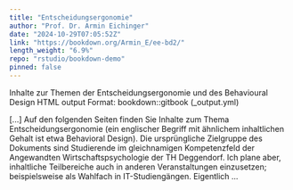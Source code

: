 ```yaml
---
title: "Entscheidungsergonomie"
author: "Prof. Dr. Armin Eichinger"
date: "2024-10-29T07:05:52Z"
link: "https://bookdown.org/Armin_E/ee-bd2/"
length_weight: "6.9%"
repo: "rstudio/bookdown-demo"
pinned: false
---
```


<p>Inhalte zur Themen der Entscheidungsergonomie und des Behavioural Design HTML output Format: bookdown::gitbook (_output.yml)</p> [...] Auf den folgenden Seiten finden Sie Inhalte zum Thema Entscheidungsergonomie (ein englischer Begriff mit ähnlichem inhaltlichen Gehalt ist etwa Behavioral Design). Die ursprüngliche Zielgruppe des Dokuments sind Studierende im gleichnamigen Kompetenzfeld der Angewandten Wirtschaftspsychologie der TH Deggendorf. Ich plane aber, inhaltliche Teilbereiche auch in anderen Veranstaltungen einzusetzen; beispielsweise als Wahlfach in IT-Studiengängen. Eigentlich ...
